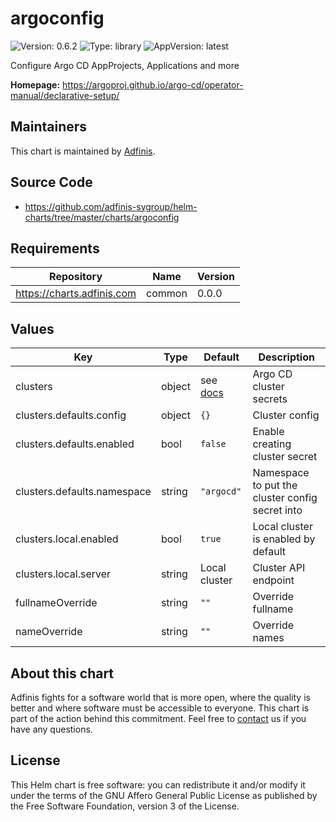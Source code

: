 # argoconfig

![Version: 0.6.2](https://img.shields.io/badge/Version-0.6.2-informational?style=flat-square) ![Type: library](https://img.shields.io/badge/Type-library-informational?style=flat-square) ![AppVersion: latest](https://img.shields.io/badge/AppVersion-latest-informational?style=flat-square)

Configure Argo CD AppProjects, Applications and more

**Homepage:** <https://argoproj.github.io/argo-cd/operator-manual/declarative-setup/>

## Maintainers
This chart is maintained by [Adfinis](https://adfinis.com/?pk_campaign=github&pk_kwd=helm-charts).

## Source Code

* <https://github.com/adfinis-sygroup/helm-charts/tree/master/charts/argoconfig>

## Requirements

| Repository | Name | Version |
|------------|------|---------|
| https://charts.adfinis.com | common | 0.0.0 |

## Values

| Key | Type | Default | Description |
|-----|------|---------|-------------|
| clusters | object | see [docs](https://argoproj.github.io/argo-cd/operator-manual/declarative-setup/#clusters) | Argo CD cluster secrets |
| clusters.defaults.config | object | `{}` | Cluster config |
| clusters.defaults.enabled | bool | `false` | Enable creating cluster secret |
| clusters.defaults.namespace | string | `"argocd"` | Namespace to put the cluster config secret into |
| clusters.local.enabled | bool | `true` | Local cluster is enabled by default |
| clusters.local.server | string | Local cluster | Cluster API endpoint |
| fullnameOverride | string | `""` | Override fullname |
| nameOverride | string | `""` | Override names |

## About this chart

Adfinis fights for a software world that is more open, where the quality is
better and where software must be accessible to everyone. This chart
is part of the action behind this commitment. Feel free to
[contact](https://adfinis.com/kontakt/?pk_campaign=github&pk_kwd=helm-charts)
us if you have any questions.

## License

This Helm chart is free software: you can redistribute it and/or modify it under the terms
of the GNU Affero General Public License as published by the Free Software Foundation,
version 3 of the License.
